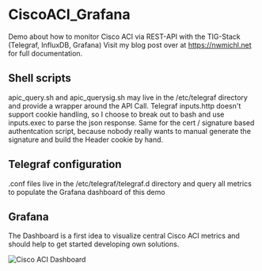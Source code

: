 # CiscoACI_Grafana
Demo about how to monitor Cisco ACI via REST-API with the TIG-Stack (Telegraf, InfluxDB, Grafana)
Visit my blog post over at https://nwmichl.net for full documentation.

## Shell scripts
apic_query.sh and apic_querysig.sh may live in the /etc/telegraf directory and provide a wrapper around the API Call.
Telegraf inputs.http doesn't support cookie handling, so I choose to break out to bash and use inputs.exec to parse the json response. Same for the cert / signature based authentcation script, because nobody really wants to manual generate the signature and build the Header cookie by hand. 

## Telegraf configuration
.conf files live in the /etc/telegraf/telegraf.d directory and query all metrics to populate the Grafana dashboard of this demo

## Grafana 
The Dashboard is a first idea to visualize central Cisco ACI metrics and should help to get started developing own solutions.

![Cisco ACI Dashboard](https://github.com/NWMichl/CiscoACI_Grafana/blob/master/ciscoaci_dashboard.png)
